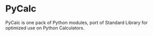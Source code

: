 # PyCalc
PyCalc is one pack of Python modules, port of Standard Library for optimized use on Python Calculators.
